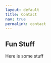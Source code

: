 ```yaml
---
layout: default
title: Contact
nav: true
permalink: contact
---
```


## Fun Stuff

Here is some stuff

